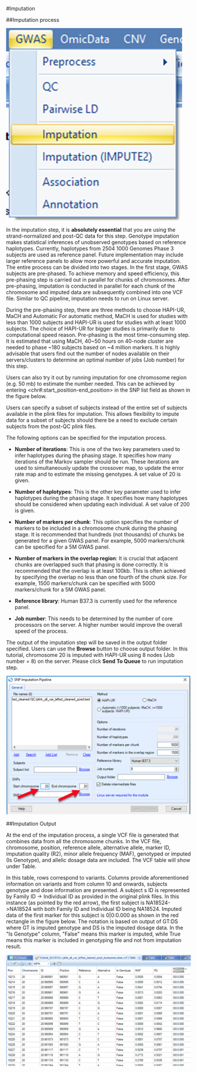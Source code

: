 #Imputation

##Imputation process

![image17_png](images/image17.png)

In the imputation step, it is **absolutely essential** that you are using the strand-normalized and post-QC data for this step.
Genotype imputation makes statistical inferences of unobserved genotypes based on reference haplotypes. 
Currently, haplotypes from 2504 1000 Genomes Phase 3 subjects are used as reference panel. 
Future implementation may include larger reference panels to allow more powerful and accurate imputation. 
The entire process can be divided into two stages. 
In the first stage, GWAS subjects are pre-phased. 
To achieve memory and speed efficiency, this pre-phasing step is carried out in parallel for chunks of chromosomes. 
After pre-phasing, imputation is conducted in parallel for each chunk of the chromosome and imputed data are subsequently combined into one VCF file. 
Similar to QC pipeline, imputation needs to run on Linux server.

During the pre-phasing step, there are three methods to choose   HAPI-UR, MaCH and Automatic 
For automatic method, MaCH is used for studies with less than 1000 subjects and HAPI-UR is used for studies with at least 1000 subjects.
The choice of HAPI-UR for bigger studies is primarily due to computational speed reason. 
Pre-phasing is the most time-consuming step. 
It is estimated that using MaCH, 40~50 hours on 40-node cluster are needed to phase ~180 subjects based on ~4 million markers. 
It is highly advisable that users find out the number of nodes available on their servers/clusters to determine an optimal number of jobs (Job number) for this step.

Users can also try it out by running imputation for one chromosome region (e.g. 50 mb) to estimate the number needed. 
This can be achieved by entering <chr#:start_position-end_position> in the SNP list field as shown in the figure below.

Users can specify a subset of subjects instead of the entire set of subjects available in the plink files for imputation. 
This allows flexibility to impute data for a subset of subjects should there be a need to exclude certain subjects from the post-QC plink files.

The following options can be specified for the imputation process.

*   **Number of iterations**: 
	This is one of the two key parameters used to infer haplotypes during the phasing stage. 
    It specifies how many iterations of the Markov sampler should be run. 
    These iterations are used to simultaneously update the crossover map, to update the error rate map and to estimate the missing genotypes. 
    A set value of 20 is given.

*   **Number of haplotypes**: 
    This is the other key parameter used to infer haplotypes during the phasing stage. 
    It specifies how many haplotypes should be considered when updating each individual. 
    A set value of 200 is given.

*   **Number of markers per chunk**: 
    This option specifies the number of markers to be included in a chromosome chunk during the phasing stage.
    It is recommended that hundreds (not thousands) of chunks be generated for a given GWAS panel. 
    For example, 5000 markers/chunk can be specified for a 5M GWAS panel.

*   **Number of markers in the overlap region**: 
    It is crucial that adjacent chunks are overlapped such that phasing is done correctly. 
    It is recommended that the overlap is at least 100kb. 
    This is often achieved by specifying the overlap no less than one fourth of the chunk size. 
    For example, 1500 markers/chunk can be specified with 5000 markers/chunk for a 5M GWAS panel.

*   **Reference library**:
    Human B37.3 is currently used for the reference panel.

*   **Job number**: 
    This needs to be determined by the number of core processors on the server. 
    A higher number would improve the overall speed of the process.

The output of the imputation step will be saved in the output folder specified.
Users can use the **Browse** button to choose output folder.
In this tutorial, chromosome 20 is imputed with HAPI-UR using 8 nodes (Job number = 8) on the server. 
Please click **Send To Queue** to run imputation step.

![image18_png](images/image18.png)

##Imputation Output

At the end of the imputation process, a single VCF file is generated that combines data from all the chromosome chunks.
In the VCF file, chromosome, position, reference allele, alternative allele, marker ID, imputation quality (R2), minor allele frequency (MAF), 
genotyped or imputed (Is Genotype), and allelic dosage data are included.
The VCF table will show under Table.

In this table, rows correspond to variants.
Columns provide aforementioned information on variants and from column 10 and onwards, subjects  genotype and dose information are presented.
A subject s ID is represented by  Family ID -> Individual ID  as provided in the original plink files. 
In this instance (as pointed by the red arrow), the first subject is NA18524->NA18524 with both Family ID and Individual ID being NA18524.
Imputed data of the first marker for this subject is 0|0:0.000 as shown in the red rectangle in the figure below. 
The notation is based on output of GT:DS where GT is imputed genotype and DS is the imputed dosage data.
In the "Is Genotype" column, "False" means this marker is imputed, while  True  means this marker is included in genotyping file and not from imputation result.

![image19_png](images/image19.png)



